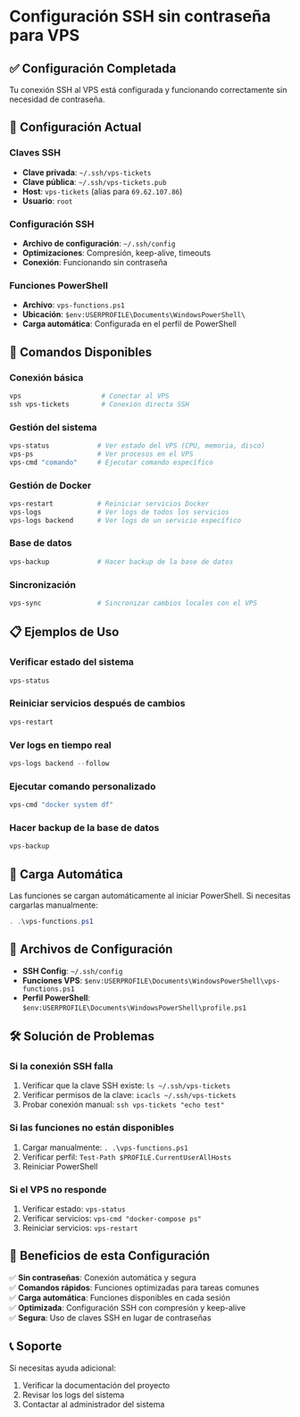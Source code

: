 # Configuración SSH sin contraseña para VPS

## ✅ Configuración Completada

Tu conexión SSH al VPS está configurada y funcionando correctamente sin necesidad de contraseña.

## 🔧 Configuración Actual

### Claves SSH
- **Clave privada**: `~/.ssh/vps-tickets`
- **Clave pública**: `~/.ssh/vps-tickets.pub`
- **Host**: `vps-tickets` (alias para `69.62.107.86`)
- **Usuario**: `root`

### Configuración SSH
- **Archivo de configuración**: `~/.ssh/config`
- **Optimizaciones**: Compresión, keep-alive, timeouts
- **Conexión**: Funcionando sin contraseña

### Funciones PowerShell
- **Archivo**: `vps-functions.ps1`
- **Ubicación**: `$env:USERPROFILE\Documents\WindowsPowerShell\`
- **Carga automática**: Configurada en el perfil de PowerShell

## 🚀 Comandos Disponibles

### Conexión básica
```powershell
vps                    # Conectar al VPS
ssh vps-tickets        # Conexión directa SSH
```

### Gestión del sistema
```powershell
vps-status            # Ver estado del VPS (CPU, memoria, disco)
vps-ps                # Ver procesos en el VPS
vps-cmd "comando"     # Ejecutar comando específico
```

### Gestión de Docker
```powershell
vps-restart           # Reiniciar servicios Docker
vps-logs              # Ver logs de todos los servicios
vps-logs backend      # Ver logs de un servicio específico
```

### Base de datos
```powershell
vps-backup            # Hacer backup de la base de datos
```

### Sincronización
```powershell
vps-sync              # Sincronizar cambios locales con el VPS
```

## 📋 Ejemplos de Uso

### Verificar estado del sistema
```powershell
vps-status
```

### Reiniciar servicios después de cambios
```powershell
vps-restart
```

### Ver logs en tiempo real
```powershell
vps-logs backend --follow
```

### Ejecutar comando personalizado
```powershell
vps-cmd "docker system df"
```

### Hacer backup de la base de datos
```powershell
vps-backup
```

## 🔄 Carga Automática

Las funciones se cargan automáticamente al iniciar PowerShell. Si necesitas cargarlas manualmente:

```powershell
. .\vps-functions.ps1
```

## 📁 Archivos de Configuración

- **SSH Config**: `~/.ssh/config`
- **Funciones VPS**: `$env:USERPROFILE\Documents\WindowsPowerShell\vps-functions.ps1`
- **Perfil PowerShell**: `$env:USERPROFILE\Documents\WindowsPowerShell\profile.ps1`

## 🛠️ Solución de Problemas

### Si la conexión SSH falla
1. Verificar que la clave SSH existe: `ls ~/.ssh/vps-tickets`
2. Verificar permisos de la clave: `icacls ~/.ssh/vps-tickets`
3. Probar conexión manual: `ssh vps-tickets "echo test"`

### Si las funciones no están disponibles
1. Cargar manualmente: `. .\vps-functions.ps1`
2. Verificar perfil: `Test-Path $PROFILE.CurrentUserAllHosts`
3. Reiniciar PowerShell

### Si el VPS no responde
1. Verificar estado: `vps-status`
2. Verificar servicios: `vps-cmd "docker-compose ps"`
3. Reiniciar servicios: `vps-restart`

## 🎯 Beneficios de esta Configuración

✅ **Sin contraseñas**: Conexión automática y segura  
✅ **Comandos rápidos**: Funciones optimizadas para tareas comunes  
✅ **Carga automática**: Funciones disponibles en cada sesión  
✅ **Optimizada**: Configuración SSH con compresión y keep-alive  
✅ **Segura**: Uso de claves SSH en lugar de contraseñas  

## 📞 Soporte

Si necesitas ayuda adicional:
1. Verificar la documentación del proyecto
2. Revisar los logs del sistema
3. Contactar al administrador del sistema
